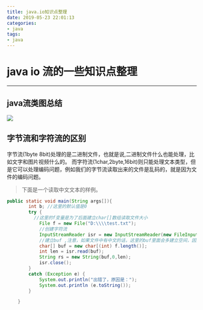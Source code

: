 ```yaml
---
title: java.io知识点整理
date: 2019-05-23 22:01:13
categories:
- java
tags:
- java
---
```


# java io 流的一些知识点整理
------

## java流类图总结
![](https://s2.ax1x.com/2019/05/23/VPsDmt.png)

<!-- more -->

## 字节流和字符流的区别

字节流(1byte 8bit)处理的是二进制文件，也就是说,二进制文件什么也能处理，比如文字和图片视频什么的。
而字符流(1char,2byte,16bit)则只能处理文本类型，但是它可以处理编码问题，例如我们的字节流读取出来的文件是乱码的，就是因为文件的编码问题。

>下面是一个读取中文文本的样例。

```java
public static void main(String args[]){
        int b; //这里的默认值是0
        try {
          //这里的f变量是为了后面建立char[]数组读取文件大小
            File f = new File("D:\\\\test.txt");
            //创建字符流
            InputStreamReader isr = new InputStreamReader(new FileInputStream(f),"GBK");
            //建立buf ,注意，如果文件中有中文的话，这里的buf里面会多建立空间，因为中文占两个字节空间
            char[] buf = new char[(int) f.length()];
            int len = isr.read(buf);
            String rs = new String(buf,0,len);
            isr.close();
        }
        catch (Exception e) {
            System.out.println("出错了，原因是：");
            System.out.println (e.toString());
        }

    }
```

